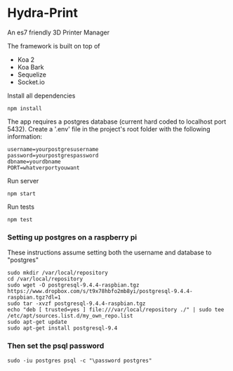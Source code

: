 # Hydra-Print

An es7 friendly 3D Printer Manager

The framework is built on top of
- Koa 2
- Koa Bark
- Sequelize
- Socket.io

Install all dependencies
```
npm install
```

The app requires a postgres database (current hard coded to localhost port 5432).
Create a '.env' file in the project's root folder with the following information:  
```
username=yourpostgresusername
password=yourpostgrespassword
dbname=yourdbname
PORT=whatverportyouwant
```

Run server  
```
npm start
```


Run tests  
```
npm test
```

### Setting up postgres on a raspberry pi
These instructions assume setting both the username and database to "postgres"  
```
sudo mkdir /var/local/repository  
cd /var/local/repository  
sudo wget -O postgresql-9.4.4-raspbian.tgz https://www.dropbox.com/s/t9x78hbfo2mb8yi/postgresql-9.4.4-raspbian.tgz?dl=1  
sudo tar -xvzf postgresql-9.4.4-raspbian.tgz  
echo "deb [ trusted=yes ] file:///var/local/repository ./" | sudo tee /etc/apt/sources.list.d/my_own_repo.list  
sudo apt-get update  
sudo apt-get install postgresql-9.4  

```

### Then set the psql password
```
sudo -iu postgres psql -c "\password postgres"
```
